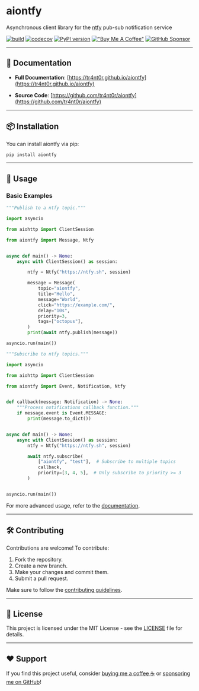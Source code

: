 # aiontfy

Asynchronous client library for the [ntfy](https://ntfy.sh/) pub-sub notification service

[![build](https://github.com/tr4nt0r/aiontfy/workflows/Build/badge.svg)](https://github.com/tr4nt0r/aiontfy/actions)
[![codecov](https://codecov.io/gh/tr4nt0r/aiontfy/graph/badge.svg?token=aqCYYmMC6i)](https://codecov.io/gh/tr4nt0r/aiontfy)
[![PyPI version](https://badge.fury.io/py/aiontfy.svg)](https://badge.fury.io/py/aiontfy)
[!["Buy Me A Coffee"](https://img.shields.io/badge/-buy_me_a%C2%A0coffee-gray?logo=buy-me-a-coffee)](https://www.buymeacoffee.com/tr4nt0r)
[![GitHub Sponsor](https://img.shields.io/badge/GitHub-Sponsor-blue?logo=github)](https://github.com/sponsors/tr4nt0r)

---

## 📖 Documentation

- **Full Documentation**: [https://tr4nt0r.github.io/aiontfy](https://tr4nt0r.github.io/aiontfy)

- **Source Code**: [https://github.com/tr4nt0r/aiontfy](https://github.com/tr4nt0r/aiontfy)

---

## 📦 Installation

You can install aiontfy via pip:

```sh
pip install aiontfy
```

---

## 🚀 Usage

### Basic Examples

```python
"""Publish to a ntfy topic."""

import asyncio

from aiohttp import ClientSession

from aiontfy import Message, Ntfy


async def main() -> None:
    async with ClientSession() as session:

        ntfy = Ntfy("https://ntfy.sh", session)

        message = Message(
            topic="aiontfy",
            title="Hello",
            message="World",
            click="https://example.com/",
            delay="10s",
            priority=3,
            tags=["octopus"],
        )
        print(await ntfy.publish(message))

asyncio.run(main())

```

```python
"""Subscribe to ntfy topics."""

import asyncio

from aiohttp import ClientSession

from aiontfy import Event, Notification, Ntfy


def callback(message: Notification) -> None:
    """Process notifications callback function."""
    if message.event is Event.MESSAGE:
        print(message.to_dict())


async def main() -> None:
    async with ClientSession() as session:
        ntfy = Ntfy("https://ntfy.sh", session)

        await ntfy.subscribe(
            ["aiontfy", "test"],  # Subscribe to multiple topics
            callback,
            priority=[3, 4, 5],  # Only subscribe to priority >= 3
        )


asyncio.run(main())

```

For more advanced usage, refer to the [documentation](https://tr4nt0r.github.io/pynecil).

---

## 🛠 Contributing

Contributions are welcome! To contribute:

1. Fork the repository.
2. Create a new branch.
3. Make your changes and commit them.
4. Submit a pull request.

Make sure to follow the [contributing guidelines](CONTRIBUTING.md).

---

## 📜 License

This project is licensed under the MIT License - see the [LICENSE](LICENSE) file for details.

---

## ❤️ Support

If you find this project useful, consider [buying me a coffee ☕](https://www.buymeacoffee.com/tr4nt0r) or [sponsoring me on GitHub](https://github.com/sponsors/tr4nt0r)!
